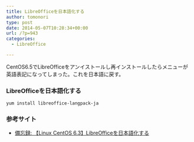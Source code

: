 ```yaml
---
title: LibreOfficeを日本語化する
author: tomonori
type: post
date: 2014-05-07T10:28:34+00:00
url: /?p=943
categories:
  - LibreOffice

---
```

CentOS6.5でLibreOfficeをアンイストールし再インストールしたらメニューが英語表記になってしまった。これを日本語に戻す。

### LibreOfficeを日本語化する

```:bash
yum install libreoffice-langpack-ja
```

### 参考サイト

  * [備忘録: &#12304;Linux CentOS 6.3&#12305;LibreOfficeを日本語化する][1] </ul>

 [1]: http://akira-arets.blogspot.jp/2012/08/centos63-libreoffice-langpack-ja.html